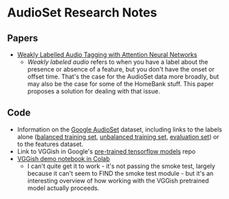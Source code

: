 # AudioSet Research Notes

## Papers
+ [Weakly Labelled Audio Tagging with Attention Neural Networks](https://arxiv.org/pdf/1903.00765.pdf)
    + _Weakly labeled audio_ refers to when you have a label about the presence or absence of a feature, but you don't have the onset or offset time. That's the case for the AudioSet data more broadly, but may also be the case for some of the HomeBank stuff. This paper proposes a solution for dealing with that issue.


## Code

+ Information on the [Google AudioSet](http://research.google.com/audioset/download.html) dataset, including links to the labels alone ([balanced training set](http://storage.googleapis.com/us_audioset/youtube_corpus/v1/csv/balanced_train_segments.csv), [unbalanced training set](http://storage.googleapis.com/us_audioset/youtube_corpus/v1/csv/unbalanced_train_segments.csv), [evaluation set](http://storage.googleapis.com/us_audioset/youtube_corpus/v1/csv/eval_segments.csv)) or to the features dataset.
+ Link to VGGish in Google's [pre-trained tensorflow models](https://github.com/tensorflow/models/tree/master/research/audioset/vggish) repo
+ [VGGish demo notebook in Colab](https://colab.research.google.com/drive/1TbX92UL9sYWbdwdGE0rJ9owmezB-Rl1C?usp=sharing)
    * I can't quite get it to work - it's not passing the smoke test, largely because it can't seem to FIND the smoke test module - but it's an interesting overview of how working with the VGGish pretrained model actually proceeds.